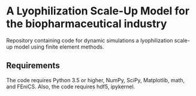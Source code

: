 # A Lyophilization Scale-Up Model for the biopharmaceutical industry

Repository containing code for dynamic simulations a lyophilization scale-up model using finite element methods.


## Requirements

The code requires Python 3.5 or higher, NumPy, SciPy, Matplotlib, math, and FEniCS. Also, the code requires hdf5, ipykernel.
